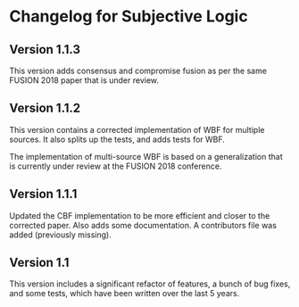 # Changelog for Subjective Logic

## Version 1.1.3

This version adds consensus and compromise fusion as per the same FUSION 2018 paper that is under review.

## Version 1.1.2

This version contains a corrected implementation of WBF for multiple sources.
It also splits up the tests, and adds tests for WBF.

The implementation of multi-source WBF is based on a generalization that is currently under review at the FUSION 2018 conference.

## Version 1.1.1

Updated the CBF implementation to be more efficient and closer to the corrected paper. Also adds some documentation.
A contributors file was added (previously missing).

## Version 1.1

This version includes a significant refactor of features, a bunch of bug fixes, and some tests, which have been written over the last 5 years.

